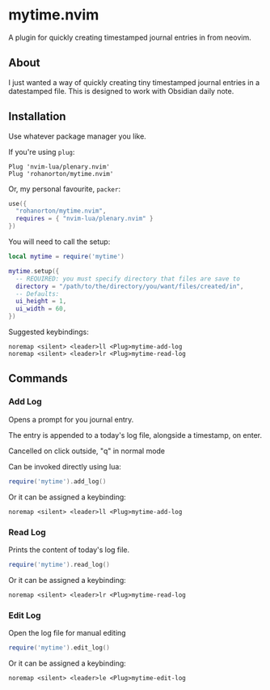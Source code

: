 # mytime.nvim

A plugin for quickly creating timestamped journal entries in from neovim.

## About

I just wanted a way of quickly creating tiny timestamped journal entries in a
datestamped file. This is designed to work with Obsidian daily note.

## Installation

Use whatever package manager you like.

If you're using `plug`:

```vim
Plug 'nvim-lua/plenary.nvim'
Plug 'rohanorton/mytime.nvim'
```

Or, my personal favourite, `packer`:

```lua
use({
  "rohanorton/mytime.nvim",
  requires = { "nvim-lua/plenary.nvim" }
})
```

You will need to call the setup:

```lua
local mytime = require('mytime')

mytime.setup({
  -- REQUIRED: you must specify directory that files are save to
  directory = "/path/to/the/directory/you/want/files/created/in",
  -- Defaults:
  ui_height = 1,
  ui_width = 60,
})
```

Suggested keybindings:

```vim
noremap <silent> <leader>ll <Plug>mytime-add-log
noremap <silent> <leader>lr <Plug>mytime-read-log
```

## Commands

### Add Log

Opens a prompt for you journal entry.

The entry is appended to a today's log file, alongside a timestamp, on enter.

Cancelled on click outside, "q" in normal mode

Can be invoked directly using lua:

```lua
require('mytime').add_log()
```

Or it can be assigned a keybinding:

```vim
noremap <silent> <leader>ll <Plug>mytime-add-log
```

### Read Log

Prints the content of today's log file.

```lua
require('mytime').read_log()
```

Or it can be assigned a keybinding:

```vim
noremap <silent> <leader>lr <Plug>mytime-read-log
```

### Edit Log

Open the log file for manual editing

```lua
require('mytime').edit_log()
```

Or it can be assigned a keybinding:

```vim
noremap <silent> <leader>le <Plug>mytime-edit-log
```
